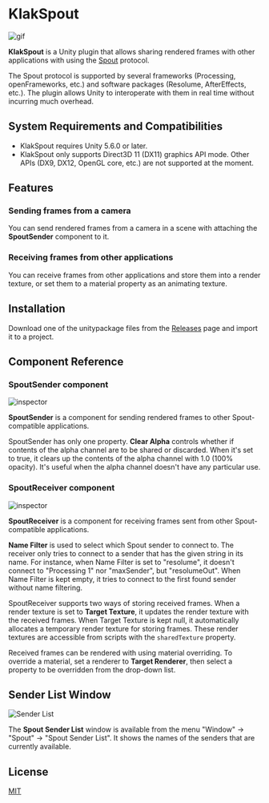 KlakSpout
=========

![gif](http://i.imgur.com/LxjjcrY.gif)

**KlakSpout** is a Unity plugin that allows sharing rendered frames with other
applications with using the [Spout] protocol.

The Spout protocol is supported by several frameworks (Processing,
openFrameworks, etc.) and software packages (Resolume, AfterEffects, etc.).
The plugin allows Unity to interoperate with them in real time without
incurring much overhead.

[Spout]: http://spout.zeal.co/

System Requirements and Compatibilities
---------------------------------------

- KlakSpout requires Unity 5.6.0 or later.
- KlakSpout only supports Direct3D 11 (DX11) graphics API mode. Other APIs
  (DX9, DX12, OpenGL core, etc.) are not supported at the moment.

Features
--------

### Sending frames from a camera

You can send rendered frames from a camera in a scene with attaching the
**SpoutSender** component to it.

### Receiving frames from other applications

You can receive frames from other applications and store them into a render
texture, or set them to a material property as an animating texture.

Installation
------------

Download one of the unitypackage files from the [Releases] page and import it
to a project.

[Releases]: https://github.com/keijiro/KlakSpout/releases

Component Reference
-------------------

### SpoutSender component

![inspector](http://i.imgur.com/6oYHWpu.png)

**SpoutSender** is a component for sending rendered frames to other
Spout-compatible applications.

SpoutSender has only one property. **Clear Alpha** controls whether if contents
of the alpha channel are to be shared or discarded. When it's set to true, it
clears up the contents of the alpha channel with 1.0 (100% opacity). It's
useful when the alpha channel doesn't have any particular use.

### SpoutReceiver component

![inspector](http://i.imgur.com/0BWmM8i.png)

**SpoutReceiver** is a component for receiving frames sent from other
Spout-compatible applications.

**Name Filter** is used to select which Spout sender to connect to. The
receiver only tries to connect to a sender that has the given string in its
name. For instance, when Name Filter is set to "resolume", it doesn't connect
to "Processing 1" nor "maxSender", but "resolumeOut". When Name Filter is kept
empty, it tries to connect to the first found sender without name filtering.

SpoutReceiver supports two ways of storing received frames. When a render
texture is set to **Target Texture**, it updates the render texture with the
received frames. When Target Texture is kept null, it automatically allocates
a temporary render texture for storing frames. These render textures are
accessible from scripts with the `sharedTexture` property.

Received frames can be rendered with using material overriding. To override a
material, set a renderer to **Target Renderer**, then select a property to be
overridden from the drop-down list.

Sender List Window
------------------

![Sender List](http://i.imgur.com/XbN7RvC.png)

The **Spout Sender List** window is available from the menu "Window" -> "Spout"
-> "Spout Sender List". It shows the names of the senders that are currently
available.

License
-------

[MIT](LICENSE.md)
